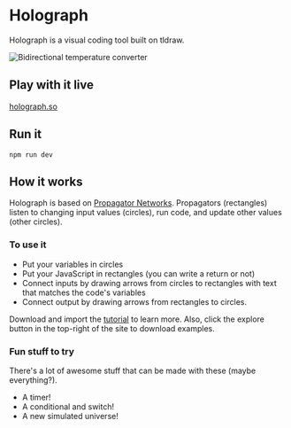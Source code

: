 # Holograph

Holograph is a visual coding tool built on tldraw.

![Bidirectional temperature converter](https://github.com/dennishansen/propagator-draw/blob/main/public/temp-converter.gif)

## Play with it live
[holograph.so](https://www.holograph.so)

## Run it
```
npm run dev
```

## How it works
Holograph is based on [Propagator Networks](https://dspace.mit.edu/handle/1721.1/54635). Propagators (rectangles) listen to changing input values (circles), run code, and update other values (other circles).

### To use it
- Put your variables in circles
- Put your JavaScript in rectangles (you can write a return or not)
- Connect inputs by drawing arrows from circles to rectangles with text that matches the code's variables
- Connect output by drawing arrows from rectangles to circles.

Download and import the [tutorial](https://github.com/dennishansen/holograph/blob/main/public/tutorial.json) to learn more. Also, click the explore button in the top-right of the site to download examples.

### Fun stuff to try
There's a lot of awesome stuff that can be made with these (maybe everything?).

- A timer!
- A conditional and switch!
- A new simulated universe!
